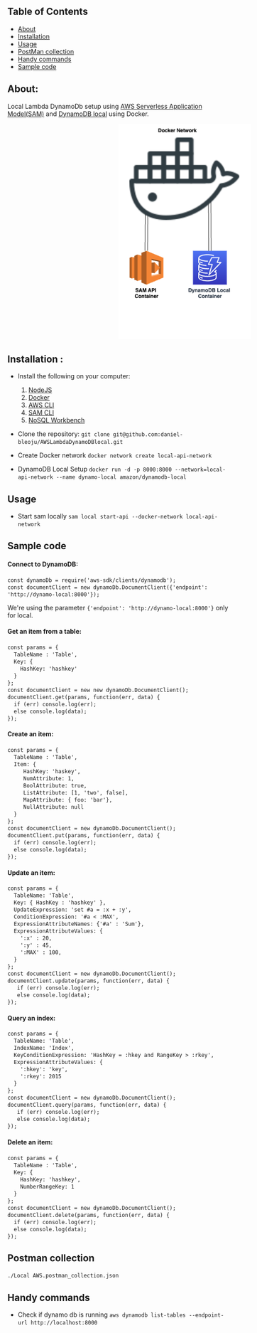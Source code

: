 
## Table of Contents
- [About](#about)
- [Installation](#installation)
- [Usage](#usage)
- [PostMan collection](#postman-collection)
- [Handy commands](#handy-commands)
- [Sample code](#sample-code)

## About:

Local Lambda DynamoDb setup using [AWS Serverless Application Model(SAM)](https://docs.aws.amazon.com/serverless-application-model/latest/developerguide/install-sam-cli.html) and [DynamoDB local](https://hub.docker.com/r/amazon/dynamodb-local/) using Docker.
<div align="center" style="width:800px">
<img width="300" src="./localSetup.png"/>
</div>

## Installation :

 - Install the following on your computer:
    1. [NodeJS](https://nodejs.org/en/download/)
    2. [Docker](https://www.docker.com/)
    3. [AWS CLI](https://aws.amazon.com/cli/)
    4. [SAM CLI](https://docs.aws.amazon.com/serverless-application-model/latest/developerguide/serverless-sam-cli-install.html)
    5. [NoSQL Workbench](https://docs.aws.amazon.com/amazondynamodb/latest/developerguide/workbench.html)
    
 - Clone the repository: `git clone git@github.com:daniel-bleoju/AWSLambdaDynamoDBlocal.git`
 - Create Docker network `docker network create local-api-network`
 - DynamoDB Local Setup `docker run -d -p 8000:8000 --network=local-api-network --name dynamo-local amazon/dynamodb-local`

 ## Usage

 - Start sam locally `sam local start-api --docker-network local-api-network`

 ## Sample code

 <h4> Connect to DynamoDB: </h4>

```
const dynamoDb = require('aws-sdk/clients/dynamodb');
const documentClient = new dynamoDb.DocumentClient({'endpoint': 'http://dynamo-local:8000'});
```
We're using the parameter `{'endpoint': 'http://dynamo-local:8000'}` only for local.

<h4> Get an item from a table:</h4> 

```
const params = {
  TableName : 'Table',
  Key: {
    HashKey: 'hashkey'
  }
};
const documentClient = new new dynamoDb.DocumentClient();
documentClient.get(params, function(err, data) {
  if (err) console.log(err);
  else console.log(data);
});
```

<h4> Create an item:</h4>

```
const params = {
  TableName : 'Table',
  Item: {
     HashKey: 'haskey',
     NumAttribute: 1,
     BoolAttribute: true,
     ListAttribute: [1, 'two', false],
     MapAttribute: { foo: 'bar'},
     NullAttribute: null
  }
};
const documentClient = new dynamoDb.DocumentClient();
documentClient.put(params, function(err, data) {
  if (err) console.log(err);
  else console.log(data);
});
```

<h4> Update an item:</h4>

```
const params = {
  TableName: 'Table',
  Key: { HashKey : 'hashkey' },
  UpdateExpression: 'set #a = :x + :y',
  ConditionExpression: '#a < :MAX',
  ExpressionAttributeNames: {'#a' : 'Sum'},
  ExpressionAttributeValues: {
    ':x' : 20,
    ':y' : 45,
    ':MAX' : 100,
  }
};
const documentClient = new dynamoDb.DocumentClient();
documentClient.update(params, function(err, data) {
   if (err) console.log(err);
   else console.log(data);
});
```

<h4>Query an index: </h4>

```
const params = {
  TableName: 'Table',
  IndexName: 'Index',
  KeyConditionExpression: 'HashKey = :hkey and RangeKey > :rkey',
  ExpressionAttributeValues: {
    ':hkey': 'key',
    ':rkey': 2015
  }
};
const documentClient = new dynamoDb.DocumentClient();
documentClient.query(params, function(err, data) {
   if (err) console.log(err);
   else console.log(data);
});
```
<h4>Delete an item: </h4>

```
const params = {
  TableName : 'Table',
  Key: {
    HashKey: 'hashkey',
    NumberRangeKey: 1
  }
};
const documentClient = new dynamoDb.DocumentClient();
documentClient.delete(params, function(err, data) {
  if (err) console.log(err);
  else console.log(data);
});
```

## Postman collection

`./Local AWS.postman_collection.json`

## Handy commands
 - Check if dynamo db is running `aws dynamodb list-tables --endpoint-url http://localhost:8000`





